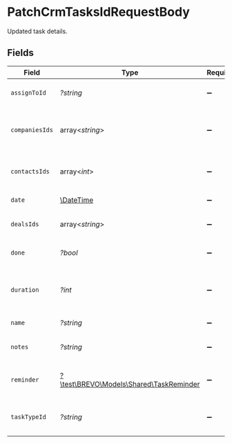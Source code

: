 # PatchCrmTasksIdRequestBody

Updated task details.


## Fields

| Field                                                                          | Type                                                                           | Required                                                                       | Description                                                                    | Example                                                                        |
| ------------------------------------------------------------------------------ | ------------------------------------------------------------------------------ | ------------------------------------------------------------------------------ | ------------------------------------------------------------------------------ | ------------------------------------------------------------------------------ |
| `assignToId`                                                                   | *?string*                                                                      | :heavy_minus_sign:                                                             | User id to whom task is assigned                                               | 5faab4b7f195bb3c4c31e62a                                                       |
| `companiesIds`                                                                 | array<*string*>                                                                | :heavy_minus_sign:                                                             | Companies ids for companies a task is linked to                                | 61a5ce58c5d4795761045990,61a5ce58c5d4795761045991,61a5ce58c5d4795761045992     |
| `contactsIds`                                                                  | array<*int*>                                                                   | :heavy_minus_sign:                                                             | Contact ids for contacts linked to this task                                   | 1,2,3                                                                          |
| `date`                                                                         | [\DateTime](https://www.php.net/manual/en/class.datetime.php)                  | :heavy_minus_sign:                                                             | Task date/time                                                                 | 2021-11-01T17:44:54.668Z                                                       |
| `dealsIds`                                                                     | array<*string*>                                                                | :heavy_minus_sign:                                                             | Deal ids for deals a task is linked to                                         | 61a5ce58c5d4795761045990,61a5ce58c5d4795761045991,61a5ce58c5d4795761045992     |
| `done`                                                                         | *?bool*                                                                        | :heavy_minus_sign:                                                             | Task marked as done                                                            | false                                                                          |
| `duration`                                                                     | *?int*                                                                         | :heavy_minus_sign:                                                             | Duration of task in milliseconds [1 minute = 60000 ms]                         | 600000                                                                         |
| `name`                                                                         | *?string*                                                                      | :heavy_minus_sign:                                                             | Name of task                                                                   | Task: Connect with client                                                      |
| `notes`                                                                        | *?string*                                                                      | :heavy_minus_sign:                                                             | Notes added to a task                                                          | In communication with client for resolution of queries.                        |
| `reminder`                                                                     | [?\test\BREVO\Models\Shared\TaskReminder](../../models/shared/TaskReminder.md) | :heavy_minus_sign:                                                             | Task reminder date/time for a task                                             |                                                                                |
| `taskTypeId`                                                                   | *?string*                                                                      | :heavy_minus_sign:                                                             | Id for type of task e.g Call / Email / Meeting etc.                            | 61a5cd07ca1347c82306ad09                                                       |